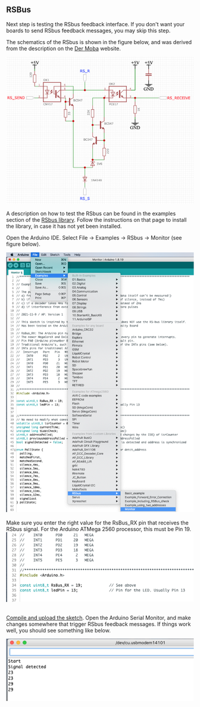 ## RSBus ##

Next step is testing the RSbus feedback interface. If you don't want your boards to send RSbus feedback messages, you may skip this step.

The schematics of the RSbus is shown in the figure below, and was derived from the description on the [Der Moba](http://www.der-moba.de/index.php/RS-Rückmeldebus) website.
<center><img src="Figures/RSBus-schematics.png" ></center>

A description on how to test the RSbus can be found in the examples section of the  [RSbus library](https://github.com/aikopras/RSbus). Follow the instructions on that page to install the library, in case it has not yet been installed.

Open the Arduino IDE. Select File -> Examples -> RSbus -> Monitor (see figure below).
<center><img src="Figures/RSbus-Sketch.png" ></center>

<BR>
Make sure you enter the right value for the RsBus_RX pin that receives the RSbus signal. For the Arduino ATMega 2560 processor, this must be Pin 19.
<center><img src="Figures/RSbus-Sketch-2.png" ></center>

<BR>

[Compile and upload the sketch](../Compile.md). Open the Arduino Serial Monitor, and make  changes somewhere that trigger RSbus feedback messages. If things work well, you should see something like below.
<center><img src="Figures/RSBus-Serial-Terminal.png" ></center>
